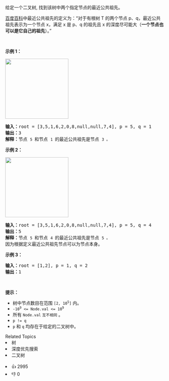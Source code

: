 <p>给定一个二叉树, 找到该树中两个指定节点的最近公共祖先。</p>

<p><a href="https://baike.baidu.com/item/%E6%9C%80%E8%BF%91%E5%85%AC%E5%85%B1%E7%A5%96%E5%85%88/8918834?fr=aladdin" target="_blank">百度百科</a>中最近公共祖先的定义为：“对于有根树 T 的两个节点 p、q，最近公共祖先表示为一个节点 x，满足 x 是 p、q 的祖先且 x 的深度尽可能大（<strong>一个节点也可以是它自己的祖先</strong>）。”</p>

<p>&nbsp;</p>

<p><strong>示例 1：</strong></p> 
<img alt="" src="https://assets.leetcode.com/uploads/2018/12/14/binarytree.png" style="width: 200px; height: 190px;" /> 
<pre>
<strong>输入：</strong>root = [3,5,1,6,2,0,8,null,null,7,4], p = 5, q = 1
<strong>输出：</strong>3
<strong>解释：</strong>节点 <span><code>5 </code></span>和节点 <span><code>1 </code></span>的最近公共祖先是节点 <span><code>3 。</code></span>
</pre>

<p><strong>示例 2：</strong></p> 
<img alt="" src="https://assets.leetcode.com/uploads/2018/12/14/binarytree.png" style="width: 200px; height: 190px;" /> 
<pre>
<strong>输入：</strong>root = [3,5,1,6,2,0,8,null,null,7,4], p = 5, q = 4
<strong>输出：</strong>5
<strong>解释：</strong>节点 <span><code>5 </code></span>和节点 <span><code>4 </code></span>的最近公共祖先是节点 <span><code>5 。</code></span>因为根据定义最近公共祖先节点可以为节点本身。
</pre>

<p><strong>示例 3：</strong></p>

<pre>
<strong>输入：</strong>root = [1,2], p = 1, q = 2
<strong>输出：</strong>1
</pre>

<p>&nbsp;</p>

<p><strong>提示：</strong></p>

<ul> 
 <li>树中节点数目在范围 <code>[2, 10<sup>5</sup>]</code> 内。</li> 
 <li><code>-10<sup>9</sup> &lt;= Node.val &lt;= 10<sup>9</sup></code></li> 
 <li>所有 <code>Node.val</code> <code>互不相同</code> 。</li> 
 <li><code>p != q</code></li> 
 <li><code>p</code> 和 <code>q</code> 均存在于给定的二叉树中。</li> 
</ul>

<div><div>Related Topics</div><div><li>树</li><li>深度优先搜索</li><li>二叉树</li></div></div><br><div><li>👍 2995</li><li>👎 0</li></div>